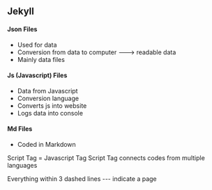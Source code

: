 ## Jekyll

#### Json Files
* Used for data
* Conversion from data to computer ---> readable data
* Mainly data files

#### Js (Javascript) Files
* Data from Javascript
* Conversion language
* Converts js into website
* Logs data into console

#### Md Files
* Coded in Markdown

Script Tag = Javascript Tag
Script Tag connects codes from multiple languages

Everything within 3 dashed lines --- indicate a page
